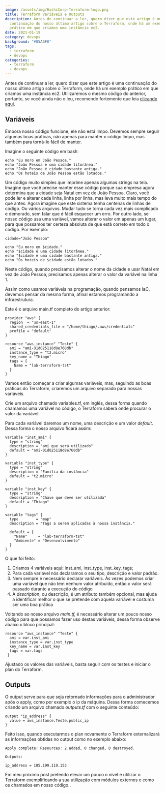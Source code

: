 ```yaml
---
image: /assets/img/HashiCorp-Terraform-logo.png
title: Terraform Variáveis e Outputs
description: Antes de continuar a ler, quero dizer que este artigo é uma
  continuação do nosso último artigo sobre o Terraform, onde há um exemplo
  prático em que criamos uma instância ec2.
date: 2021-01-19
category: devops
background: "#05A6F0"
tags:
  - terraform
  - devops
categories:
  - terraform
  - devops
---
```

Antes de continuar a ler, quero dizer que este artigo é uma continuação do nosso último artigo sobre o Terraform, onde há um exemplo prático em que criamos uma instância ec2. Utilizaremos o mesmo código do anterior, portanto, se você ainda não o leu, recomendo fortemente que leia [clicando aqui](https://thiagoalexandria.com.br/criando-uma-instancia-ec2-usando-terraform/).

## Variáveis

Embora nosso código funcione, ele não está limpo. Devemos sempre seguir algumas boas práticas, não apenas para manter o código limpo, mas também para torná-lo fácil de manter.

Imagine o seguinte código em bash:

```
echo "Eu moro em João Pessoa."
echo "João Pessoa é uma cidade litorânea."
echo "João Pessoa é cidade bastante antiga."
echo "Os hoteis de João Pessoa estão lotados."
```

Um código muito simples que imprime apenas algumas strings na tela. Imagine que você precise manter esse código porque sua empresa agora determina que a cidade seja Natal em vez de João Pessoa. Claro, você pode ler e alterar cada linha, linha por linha, mas leva muito mais tempo do que antes. Agora imagine que este sistema tenha centenas de linhas de código. Ou vários arquivos. Mudar tudo se torna cada vez mais complicado e demorado, sem falar que é fácil esquecer um erro. Por outro lado, se nosso código usa uma variável, vamos alterar o valor em apenas um lugar, para que possamos ter certeza absoluta de que está correto em todo o código. Por exemplo:

```
cidade="João Pessoa"

echo "Eu moro em $cidade."
echo "$cidade é uma cidade litorânea."
echo "$cidade é uma cidade bastante antiga."
echo "Os hoteis de $cidade estão lotados."
```

Neste código, quando precisamos alterar o nome da cidade e usar Natal em vez de João Pessoa, precisamos apenas alterar o valor da variável na linha 1.

Assim como usamos variáveis ​​na programação, quando pensamos IaC, devemos pensar da mesma forma, afinal estamos programando a infraestrutura. 

Este é o arquivo main.tf completo do artigo anterior:

```
provider "aws" {
  region  = "us-east-1"
  shared_credentials_file = "/home/thiago/.aws/credentials"
  profile = "default"
}

resource "aws_instance" "Teste" {
  ami = "ami-01d025118d8e760db"
  instance_type = "t2.micro"
  key_name = "Thiago"
  tags = {
    Name = "lab-terraform-tst"
  }
}
```

Vamos então começar a criar algumas variáveis, mas, seguindo as boas práticas do Terraform, criaremos um arquivo separado para nossas variáveis.

Crie um arquivo chamado variables.tf, em inglês, dessa forma quando chamamos uma variável no código, o Terraform saberá onde procurar o valor da variável.

Para cada variável daremos um nome, uma descrição e um valor *default*. Dessa forma o nosso arquivo ficará assim:

```
variable "inst_ami" {
  type = "string"
  description = "ami que será utilizado"
  default = "ami-01d025118d8e760db"
}

variable "inst_type" {
  type = "string"
  description = "Familia da instância"
  default = "t2.micro"
}

variable "inst_key" {
  type = "string"
  description = "Chave que deve ser utilizada"
  default = "Thiago"
}

variable "tags" {
  type        = "map"
  description = "Tags a serem aplicadas à nossa instância."

  default = {
    "Name"     = "lab-terraform-tst"
    "Ambiente" = "Desenvolvimento"
  }
}
```

O que foi feito:

1. Criamos 4 variáveis aqui: inst_ami, inst_type, inst_key, tags;
2. Para cada variável nós declaramos o seu tipo, descrição e valor padrão.
3. Nem sempre é necessário declarar variáveis. Às vezes podemos criar uma variável que não tem nenhum valor atribuído, então o valor será passado durante a execução do código
4. A *description*, ou descrição, é um atributo também opcional, mas ajuda a identificar melhor o que se pretende com aquela variável e costuma ser uma boa prática

Voltando ao nosso arquivo *main.tf,* é necessário alterar um pouco nosso código para que possamos fazer uso destas variáveis, dessa forma observe abaixo o bloco principal:

```
resource "aws_instance" "Teste" {
  ami = var.inst_ami
  instance_type = var.inst_type
  key_name = var.inst_key
  tags = var.tags
 }
```

Ajustado os valores das variáveis, basta seguir com os testes e iniciar o plan do Terraform. 

## Outputs

O output serve para que seja retornado informações para o administrador após o apply, como por exemplo o ip da máquina. Dessa forma comecemos criando um arquivo chamado *outputs.tf* com o seguinte conteúdo:

```
output "ip_address" {
  value = aws_instance.Teste.public_ip
}
```

Feito isso, quando executarmos o plan novamente o Terraform externalizará as informações obtidas no output como no exemplo abaixo:

```
Apply complete! Resources: 2 added, 0 changed, 0 destroyed.

Outputs:

ip_address = 185.199.110.153
```

Em meu próximo post pretendo elevar um pouco o nível e utilizar o Terraform exemplificando a sua utilização com módulos externos e como os chamados em nosso código..